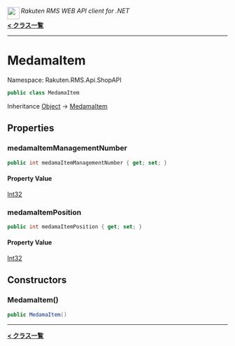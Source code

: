 <img align="left" style="height: 2em;" src="https://webservice.rakuten.co.jp/favicon.ico"><em>Rakuten RMS WEB API client for .NET</em>

[**< クラス一覧**](./)
- - -

# MedamaItem

Namespace: Rakuten.RMS.Api.ShopAPI

```csharp
public class MedamaItem
```

Inheritance [Object](https://docs.microsoft.com/en-us/dotnet/api/system.object) → [MedamaItem](./rakuten.rms.api.shopapi.medamaitem)

## Properties

### <a id="properties-medamaitemmanagementnumber"/>**medamaItemManagementNumber**

```csharp
public int medamaItemManagementNumber { get; set; }
```

#### Property Value

[Int32](https://docs.microsoft.com/en-us/dotnet/api/system.int32)<br>

### <a id="properties-medamaitemposition"/>**medamaItemPosition**

```csharp
public int medamaItemPosition { get; set; }
```

#### Property Value

[Int32](https://docs.microsoft.com/en-us/dotnet/api/system.int32)<br>

## Constructors

### <a id="constructors-.ctor"/>**MedamaItem()**

```csharp
public MedamaItem()
```


- - -
[**< クラス一覧**](./)
